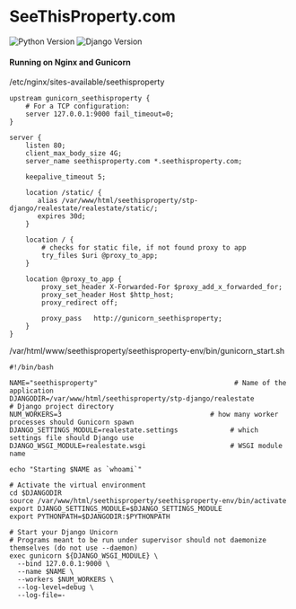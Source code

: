 # SeeThisProperty.com
![Python Version](https://img.shields.io/badge/Python-2.7-green.svg)
![Django Version](https://img.shields.io/badge/Django-1.9-green.svg)

#### Running on Nginx and Gunicorn
/etc/nginx/sites-available/seethisproperty
```
upstream gunicorn_seethisproperty {
	# For a TCP configuration:
	server 127.0.0.1:9000 fail_timeout=0;
}

server {
	listen 80;
	client_max_body_size 4G;
	server_name seethisproperty.com *.seethisproperty.com;

	keepalive_timeout 5;

	location /static/ {
	   alias /var/www/html/seethisproperty/stp-django/realestate/realestate/static/;
	   expires 30d;
	}

	location / {
	    # checks for static file, if not found proxy to app
	    try_files $uri @proxy_to_app;
	}

	location @proxy_to_app {
	    proxy_set_header X-Forwarded-For $proxy_add_x_forwarded_for;
	    proxy_set_header Host $http_host;
	    proxy_redirect off;

	    proxy_pass   http://gunicorn_seethisproperty;
	}
}

```

/var/html/www/seethisproperty/seethisproperty-env/bin/gunicorn_start.sh
```
#!/bin/bash

NAME="seethisproperty"                                  # Name of the application
DJANGODIR=/var/www/html/seethisproperty/stp-django/realestate             # Django project directory
NUM_WORKERS=3                                     # how many worker processes should Gunicorn spawn
DJANGO_SETTINGS_MODULE=realestate.settings             # which settings file should Django use
DJANGO_WSGI_MODULE=realestate.wsgi                     # WSGI module name

echo "Starting $NAME as `whoami`"

# Activate the virtual environment
cd $DJANGODIR
source /var/www/html/seethisproperty/seethisproperty-env/bin/activate
export DJANGO_SETTINGS_MODULE=$DJANGO_SETTINGS_MODULE
export PYTHONPATH=$DJANGODIR:$PYTHONPATH

# Start your Django Unicorn
# Programs meant to be run under supervisor should not daemonize themselves (do not use --daemon)
exec gunicorn ${DJANGO_WSGI_MODULE} \
  --bind 127.0.0.1:9000 \
  --name $NAME \
  --workers $NUM_WORKERS \
  --log-level=debug \
  --log-file=-
```